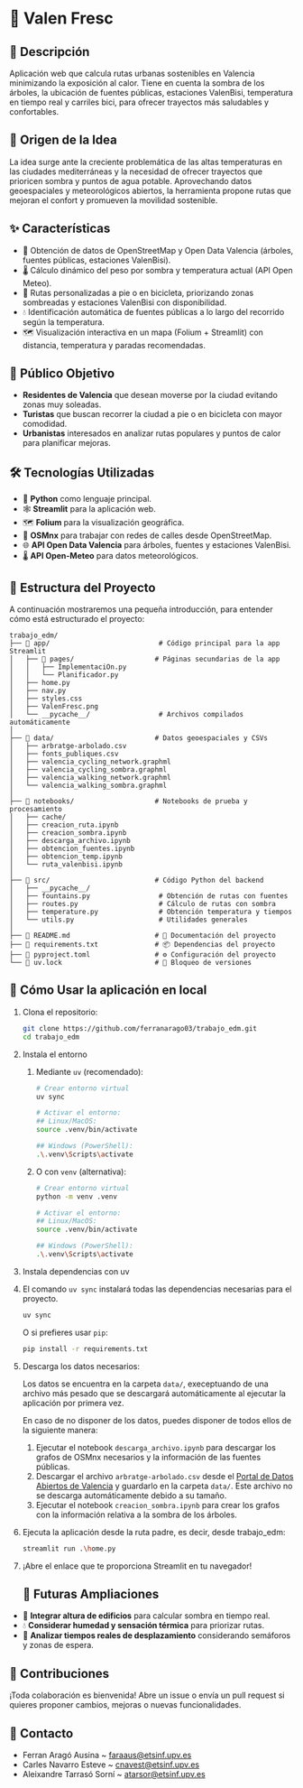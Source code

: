 # 🌳 Valen Fresc 

## 📝 Descripción
Aplicación web que calcula rutas urbanas sostenibles en Valencia minimizando la exposición al calor. Tiene en cuenta la sombra de los árboles, la ubicación de fuentes públicas, estaciones ValenBisi, temperatura en tiempo real y carriles bici, para ofrecer trayectos más saludables y confortables.

## 🧠 Origen de la Idea
La idea surge ante la creciente problemática de las altas temperaturas en las ciudades mediterráneas y la necesidad de ofrecer trayectos que prioricen sombra y puntos de agua potable. Aprovechando datos geoespaciales y meteorológicos abiertos, la herramienta propone rutas que mejoran el confort y promueven la movilidad sostenible.

## ✨ Características
- 📍 Obtención de datos de OpenStreetMap y Open Data Valencia (árboles, fuentes públicas, estaciones ValenBisi).
- 🌡️ Cálculo dinámico del peso por sombra y temperatura actual (API Open Meteo).
- 🧭 Rutas personalizadas a pie o en bicicleta, priorizando zonas sombreadas y estaciones ValenBisi con disponibilidad.
- 💧 Identificación automática de fuentes públicas a lo largo del recorrido según la temperatura.
- 🗺️ Visualización interactiva en un mapa (Folium + Streamlit) con distancia, temperatura y paradas recomendadas.

## 🎯 Público Objetivo
- **Residentes de Valencia** que desean moverse por la ciudad evitando zonas muy soleadas.
- **Turistas** que buscan recorrer la ciudad a pie o en bicicleta con mayor comodidad.
- **Urbanistas** interesados en analizar rutas populares y puntos de calor para planificar mejoras.

## 🛠️ Tecnologías Utilizadas
- 🐍 **Python** como lenguaje principal.
- 🕸️ **Streamlit** para la aplicación web.
- 🗺️ **Folium** para la visualización geográfica.
- 🧮 **OSMnx** para trabajar con redes de calles desde OpenStreetMap.
- 🌐 **API Open Data Valencia** para árboles, fuentes y estaciones ValenBisi.
- 🌡️ **API Open-Meteo** para datos meteorológicos.

## 📂 Estructura del Proyecto
A continuación mostraremos una pequeña introducción, para entender cómo está estructurado el proyecto:

```text
trabajo_edm/
├── 📂 app/                           # Código principal para la app Streamlit
│   ├── 📂 pages/                    # Páginas secundarias de la app
│   │   ├── ImplementaciOn.py
│   │   └── Planificador.py
│   ├── home.py
│   ├── nav.py
│   ├── styles.css
│   ├── ValenFresc.png
│   └── __pycache__/                 # Archivos compilados automáticamente
│
├── 📂 data/                         # Datos geoespaciales y CSVs
│   ├── arbratge-arbolado.csv
│   ├── fonts_publiques.csv
│   ├── valencia_cycling_network.graphml
│   ├── valencia_cycling_sombra.graphml
│   ├── valencia_walking_network.graphml
│   └── valencia_walking_sombra.graphml
│
├── 📂 notebooks/                    # Notebooks de prueba y procesamiento
│   ├── cache/
│   ├── creacion_ruta.ipynb
│   ├── creacion_sombra.ipynb
│   ├── descarga_archivo.ipynb
│   ├── obtencion_fuentes.ipynb
│   ├── obtencion_temp.ipynb
│   └── ruta_valenbisi.ipynb
│
├── 📂 src/                          # Código Python del backend
│   ├── __pycache__/
│   ├── fountains.py                 # Obtención de rutas con fuentes
│   ├── routes.py                    # Cálculo de rutas con sombra
│   ├── temperature.py               # Obtención temperatura y tiempos
│   └── utils.py                     # Utilidades generales
│
├── 📄 README.md                     # 📖 Documentación del proyecto
├── 📄 requirements.txt              # 📦 Dependencias del proyecto
├── 📄 pyproject.toml                # ⚙️ Configuración del proyecto
└── 📄 uv.lock                       # 📌 Bloqueo de versiones

```
## 🚀 Cómo Usar la aplicación en local
1. Clona el repositorio:
   ```bash
   git clone https://github.com/ferranarago03/trabajo_edm.git
   cd trabajo_edm
   ```
2. Instala el entorno 
   1. Mediante `uv` (recomendado):
      ```bash
      # Crear entorno virtual
      uv sync

      # Activar el entorno:
      ## Linux/MacOS:
      source .venv/bin/activate

      ## Windows (PowerShell):
      .\.venv\Scripts\activate
      ```
   2. O con `venv` (alternativa):

      ```bash
      # Crear entorno virtual
      python -m venv .venv
      
      # Activar el entorno:
      ## Linux/MacOS:
      source .venv/bin/activate
      
      ## Windows (PowerShell):
      .\.venv\Scripts\activate
      ```
3. Instala dependencias con uv
4. 
   El comando `uv sync` instalará todas las dependencias necesarias para el proyecto.
   ```bash
   uv sync
   ```
   O si prefieres usar `pip`:
   ```bash
   pip install -r requirements.txt
   ```
5. Descarga los datos necesarios:

   Los datos se encuentra en la carpeta `data/`, execeptuando de una archivo más pesado que se descargará automáticamente al ejecutar la aplicación por primera vez.

   En caso de no disponer de los datos, puedes disponer de todos ellos de la siguiente manera:
   
   1. Ejecutar el notebook `descarga_archivo.ipynb` para descargar los grafos de OSMnx necesarios y la información de las fuentes públicas.
   2. Descargar el archivo `arbratge-arbolado.csv` desde el [Portal de Datos Abiertos de Valencia](https://valencia.opendatasoft.com/explore/dataset/arbratge-arbolado/export/) y guardarlo en la carpeta `data/`. Este archivo no se descarga automáticamente debido a su tamaño.
   3. Ejecutar el notebook `creacion_sombra.ipynb` para crear los grafos con la información relativa a la sombra de los árboles.

6. Ejecuta la aplicación desde la ruta padre, es decir, desde trabajo_edm:
   ```bash
   streamlit run .\home.py
   ```
7. ¡Abre el enlace que te proporciona Streamlit en tu navegador!
   
   ## 🔮 Futuras Ampliaciones

- 🏢 **Integrar altura de edificios** para calcular sombra en tiempo real.
- 💧 **Considerar humedad y sensación térmica** para priorizar rutas.
- 🚦 **Analizar tiempos reales de desplazamiento** considerando semáforos y zonas de espera.

## 🤝 Contribuciones
¡Toda colaboración es bienvenida!
Abre un issue o envía un pull request si quieres proponer cambios, mejoras o nuevas funcionalidades.

## 📧  Contacto 
- Ferran Aragó Ausina ~ [faraaus@etsinf.upv.es](mailto:faraaus@etsinf.upv.es)
- Carles Navarro Esteve ~ [cnavest@etsinf.upv.es](mailto:cnavest@etsinf.upv.es)
- Aleixandre Tarrasó Sorní ~ [atarsor@etsinf.upv.es](mailto:atarsor@etsinf.upv.es)